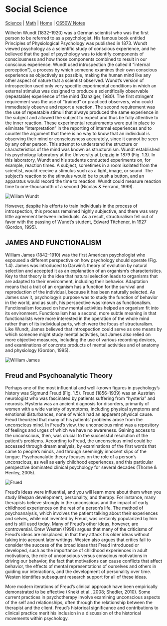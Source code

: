 # Social Science

[Science](./file.md) | [Math](./file2.md) | [Home](./README.md) | [CS50W Notes](./cs50w.md)

Wilhelm Wundt (1832–1920) was a German scientist who was the first person to be referred to as a psychologist. His famous book entitled Principles of Physiological Psychology was published in 1873. Wundt viewed psychology as a scientific study of conscious experience, and he believed that the goal of psychology was to identify components of consciousness and how those components combined to result in our conscious experience. Wundt used introspection (he called it “internal perception”), a process by which someone examines their own conscious experience as objectively as possible, making the human mind like any other aspect of nature that a scientist observed. Wundt’s version of introspection used only very specific experimental conditions in which an external stimulus was designed to produce a scientifically observable (repeatable) experience of the mind (Danziger, 1980). The first stringent requirement was the use of “trained” or practiced observers, who could immediately observe and report a reaction. The second requirement was the use of repeatable stimuli that always produced the same experience in the subject and allowed the subject to expect and thus be fully attentive to the inner reaction. These experimental requirements were put in place to eliminate “interpretation” in the reporting of internal experiences and to counter the argument that there is no way to know that an individual is observing their mind or consciousness accurately, since it cannot be seen by any other person. This attempt to understand the structure or characteristics of the mind was known as structuralism. Wundt established his psychology laboratory at the University at Leipzig in 1879 (Fig. 1.3). In this laboratory, Wundt and his students conducted experiments on, for example, reaction times. A subject, sometimes in a room isolated from the scientist, would receive a stimulus such as a light, image, or sound. The subject’s reaction to the stimulus would be to push a button, and an apparatus would record the time to reaction. Wundt could measure reaction time to one-thousandth of a second (Nicolas & Ferrand, 1999).

![Willam Wundt](https://s3-us-west-2.amazonaws.com/edx-course-psyc-ap/textbook/CNX_Psych_01_02_Wundt.jpg)

However, despite his efforts to train individuals in the process of introspection, this process remained highly subjective, and there was very little agreement between individuals. As a result, structuralism fell out of favor with the passing of Wundt’s student, Edward Titchener, in 1927 (Gordon, 1995).

## JAMES AND FUNCTIONALISM

William James (1842–1910) was the first American psychologist who espoused a different perspective on how psychology should operate (Fig. 1.4). James was introduced to Darwin’s theory of evolution by natural selection and accepted it as an explanation of an organism’s characteristics. Key to that theory is the idea that natural selection leads to organisms that are adapted to their environment, including their behavior. Adaptation means that a trait of an organism has a function for the survival and reproduction of the individual, because it has been naturally selected. As James saw it, psychology’s purpose was to study the function of behavior in the world, and as such, his perspective was known as functionalism. Functionalism focused on how mental activities helped an organism fit into its environment. Functionalism has a second, more subtle meaning in that functionalists were more interested in the operation of the whole mind rather than of its individual parts, which were the focus of structuralism. Like Wundt, James believed that introspection could serve as one means by which someone might study mental activities, but James also relied on more objective measures, including the use of various recording devices, and examinations of concrete products of mental activities and of anatomy and physiology (Gordon, 1995).

![William James](https://s3-us-west-2.amazonaws.com/edx-course-psyc-ap/textbook/CNX_Psych_01_02_James.jpg)

## Freud and Psychoanalytic Theory

Perhaps one of the most influential and well-known figures in psychology’s history was Sigmund Freud (Fig. 1.5). Freud (1856–1939) was an Austrian neurologist who was fascinated by patients suffering from “hysteria” and neurosis. Hysteria was an ancient diagnosis for disorders, primarily of women with a wide variety of symptoms, including physical symptoms and emotional disturbances, none of which had an apparent physical cause. Freud theorized that many of his patients’ problems arose from the unconscious mind. In Freud’s view, the unconscious mind was a repository of feelings and urges of which we have no awareness. Gaining access to the unconscious, then, was crucial to the successful resolution of the patient’s problems. According to Freud, the unconscious mind could be accessed through dream analysis, by examinations of the first words that came to people’s minds, and through seemingly innocent slips of the tongue. Psychoanalytic theory focuses on the role of a person’s unconscious, as well as early childhood experiences, and this particular perspective dominated clinical psychology for several decades (Thorne & Henley, 2005).

![Frued](https://s3-us-west-2.amazonaws.com/edx-course-psyc-ap/textbook/CNX_Psych_01_02_Freud.jpg)

Freud’s ideas were influential, and you will learn more about them when you study lifespan development, personality, and therapy. For instance, many therapists believe strongly in the unconscious and the impact of early childhood experiences on the rest of a person’s life. The method of psychoanalysis, which involves the patient talking about their experiences and selves, while not invented by Freud, was certainly popularized by him and is still used today. Many of Freud’s other ideas, however, are controversial. Drew Westen (1998) argues that many of the criticisms of Freud’s ideas are misplaced, in that they attack his older ideas without taking into account later writings. Westen also argues that critics fail to consider the success of the broad ideas that Freud introduced or developed, such as the importance of childhood experiences in adult motivations, the role of unconscious versus conscious motivations in driving our behavior, the fact that motivations can cause conflicts that affect behavior, the effects of mental representations of ourselves and others in guiding our interactions, and the development of personality over time. Westen identifies subsequent research support for all of these ideas.

More modern iterations of Freud’s clinical approach have been empirically demonstrated to be effective (Knekt et al., 2008; Shedler, 2010). Some current practices in psychotherapy involve examining unconscious aspects of the self and relationships, often through the relationship between the therapist and the client. Freud’s historical significance and contributions to clinical practice merit his inclusion in a discussion of the historical movements within psychology.
